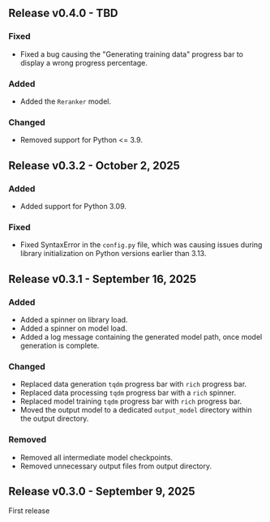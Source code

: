 ## Release v0.4.0 - TBD

### Fixed

- Fixed a bug causing the "Generating training data" progress bar to display a wrong progress percentage.

### Added

- Added the `Reranker` model.

### Changed

- Removed support for Python <= 3.9.

## Release v0.3.2 - October 2, 2025

### Added

- Added support for Python 3.09.

### Fixed

- Fixed SyntaxError in the `config.py` file, which was causing issues during library initialization on Python versions earlier than 3.13.

## Release v0.3.1 - September 16, 2025

### Added

- Added a spinner on library load.
- Added a spinner on model load.
- Added a log message containing the generated model path, once model generation is complete.

### Changed

- Replaced data generation `tqdm` progress bar with `rich` progress bar.
- Replaced data processing `tqdm` progress bar with a `rich` spinner.
- Replaced model training `tqdm` progress bar with `rich` progress bar.
- Moved the output model to a dedicated `output_model` directory within the output directory.

### Removed

- Removed all intermediate model checkpoints.
- Removed unnecessary output files from output directory.

## Release v0.3.0 - September 9, 2025

First release